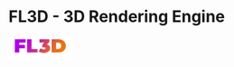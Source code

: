 # FL3D - 3D Rendering Engine
<html>
  <img src="https://github.com/fraserlove/fl3d-engine/blob/master/images/FL3D_small.png" height="40">
</html>



